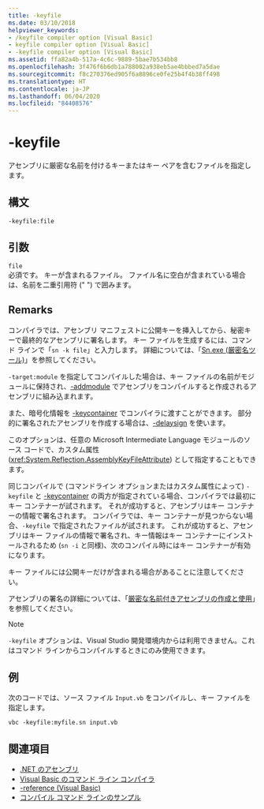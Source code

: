 ```yaml
---
title: -keyfile
ms.date: 03/10/2018
helpviewer_keywords:
- /keyfile compiler option [Visual Basic]
- keyfile compiler option [Visual Basic]
- -keyfile compiler option [Visual Basic]
ms.assetid: ffa82a4b-517a-4c6c-9889-5bae7b534bb8
ms.openlocfilehash: 3f476f6b6db1a788002a938eb5ae4bbbed7a5dae
ms.sourcegitcommit: f8c270376ed905f6a8896ce0fe25b4f4b38ff498
ms.translationtype: HT
ms.contentlocale: ja-JP
ms.lasthandoff: 06/04/2020
ms.locfileid: "84408576"
---
```

# <a name="-keyfile"></a>-keyfile
アセンブリに厳密な名前を付けるキーまたはキー ペアを含むファイルを指定します。  
  
## <a name="syntax"></a>構文  
  
```console
-keyfile:file  
```  
  
## <a name="arguments"></a>引数  
 `file`  
 必須です。 キーが含まれるファイル。 ファイル名に空白が含まれている場合は、名前を二重引用符 (" ") で囲みます。  
  
## <a name="remarks"></a>Remarks  
 コンパイラでは、アセンブリ マニフェストに公開キーを挿入してから、秘密キーで最終的なアセンブリに署名します。 キー ファイルを生成するには、コマンド ラインで「`sn -k file`」と入力します。 詳細については、「[Sn.exe (厳密名ツール)](../../../framework/tools/sn-exe-strong-name-tool.md)」を参照してください。  
  
 `-target:module` を指定してコンパイルした場合は、キー ファイルの名前がモジュールに保持され、[-addmodule](addmodule.md) でアセンブリをコンパイルすると作成されるアセンブリに組み込まれます。  
  
 また、暗号化情報を [-keycontainer](keycontainer.md) でコンパイラに渡すことができます。 部分的に署名されたアセンブリを作成する場合は、[-delaysign](delaysign.md) を使います。  
  
 このオプションは、任意の Microsoft Intermediate Language モジュールのソース コードで、カスタム属性 (<xref:System.Reflection.AssemblyKeyFileAttribute>) として指定することもできます。  
  
 同じコンパイルで (コマンドライン オプションまたはカスタム属性によって) `-keyfile` と [-keycontainer](keycontainer.md) の両方が指定されている場合、コンパイラでは最初にキー コンテナーが試されます。 それが成功すると、アセンブリはキー コンテナーの情報で署名されます。 コンパイラでは、キー コンテナーが見つからない場合、`-keyfile` で指定されたファイルが試されます。 これが成功すると、アセンブリはキー ファイルの情報で署名され、キー情報はキー コンテナーにインストールされるため (`sn -i` と同様)、次のコンパイル時にはキー コンテナーが有効になります。  
  
 キー ファイルには公開キーだけが含まれる場合があることに注意してください。  
  
 アセンブリの署名の詳細については、「[厳密な名前付きアセンブリの作成と使用](../../../standard/assembly/create-use-strong-named.md)」を参照してください。  
  
> [!NOTE]
> `-keyfile` オプションは、Visual Studio 開発環境内からは利用できません。これはコマンド ラインからコンパイルするときにのみ使用できます。

## <a name="example"></a>例

次のコードでは、ソース ファイル `Input.vb` をコンパイルし、キー ファイルを指定します。

```console
vbc -keyfile:myfile.sn input.vb
```

## <a name="see-also"></a>関連項目

- [.NET のアセンブリ](../../../standard/assembly/index.md)
- [Visual Basic のコマンド ライン コンパイラ](index.md)
- [-reference (Visual Basic)](reference.md)
- [コンパイル コマンド ラインのサンプル](sample-compilation-command-lines.md)
